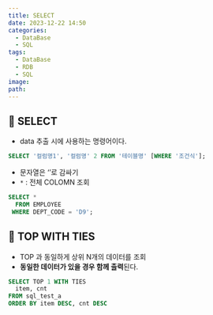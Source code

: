 ```yaml
---
title: SELECT
date: 2023-12-22 14:50
categories:
  - DataBase
  - SQL
tags:
  - DataBase
  - RDB
  - SQL
image: 
path:
---
```


## 🌈 SELECT

- data 추출 시에 사용하는 명령어이다.

```sql
SELECT '컬럼명1', '컬럼명' 2 FROM '테이블명' [WHERE '조건식'];
```


- 문자열은 ‘’로 감싸기
- `*` : 전체 COLOMN 조회

```sql
SELECT *
  FROM EMPLOYEE
 WHERE DEPT_CODE = 'D9';
```

## 🌈 TOP WITH TIES

- TOP 과 동일하게 상위 N개의 데이터를 조회
- **동일한 데이터가 있을 경우 함께 출력**된다.

```sql
SELECT TOP 1 WITH TIES
  item, cnt
FROM sql_test_a
ORDER BY item DESC, cnt DESC
```